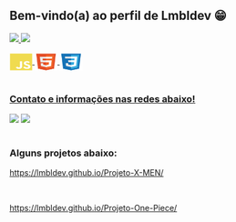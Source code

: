 ## Bem-vindo(a) ao perfil de Lmbldev 😁

 <div>
   <a href="https://github.com/lmbldev">
   <img height="180em" src="https://github-readme-stats.vercel.app/api?username=lmbldev&show_icons=true&include_all_commits=true&theme=tokyonight&count_private=true"/>
    <img height="180em" src="https://github-readme-stats.vercel.app/api/top-langs/?username=lmbldev&layout=compact&theme=tokyonight&langs_count=6"/>
</div>
    
<div style="display: inline_block"><br>
  <img align="center" alt="Js" height="30" width="40" src="https://raw.githubusercontent.com/devicons/devicon/master/icons/javascript/javascript-plain.svg">
  <img align="center" alt="HTML" height="30" width="40" src="https://raw.githubusercontent.com/devicons/devicon/master/icons/html5/html5-original.svg">
  <img align="center" alt="CSS" height="30" width="40" src="https://raw.githubusercontent.com/devicons/devicon/master/icons/css3/css3-original.svg">
</div>
 
<br>
 
### Contato e informações nas redes abaixo!
 
<div> 
  <a href = "mailto:lmbldev23@gmail.com"><img src="https://img.shields.io/badge/-Gmail-%23333?style=for-the-badge&logo=gmail&logoColor=white" target="_blank"></a>
  <a href="https://www.linkedin.com/in/lucas-mello-803667225" target="_blank"><img src="https://img.shields.io/badge/-LinkedIn-%230077B5?style=for-the-badge&logo=linkedin&logoColor=white" target="_blank"></a>
</div>

<br>

### Alguns projetos abaixo:

https://lmbldev.github.io/Projeto-X-MEN/

<br>

https://lmbldev.github.io/Projeto-One-Piece/
